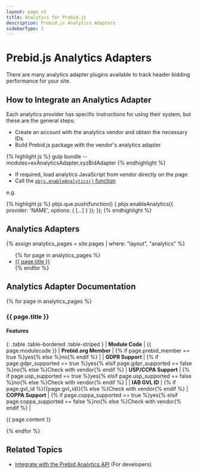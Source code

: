 ```yaml
---
layout: page_v2
title: Analytics for Prebid.js
description: Prebid.js Analytics Adapters
sidebarType: 1
---
```


# Prebid.js Analytics Adapters

There are many analytics adapter plugins available to track header bidding performance for your site.

## How to Integrate an Analytics Adapter

Each analytics provider has specific instructions for using their system, but these are the general steps:

- Create an account with the analytics vendor and obtain the necessary IDs
- Build Prebid.js package with the vendor's analytics adapter

{% highlight js %}
gulp bundle --modules=exAnalyticsAdapter,xyzBidAdapter
{% endhighlight %}

- If required, load analytics JavaScript from vendor directly on the page
- Call the [`pbjs.enableAnalytics()` function](/dev-docs/publisher-api-reference/enableAnalytics.html)

e.g.

{% highlight js %}
pbjs.que.push(function() {
  pbjs.enableAnalytics({
    provider: 'NAME',
    options: {
    [...]
    }
  });
});
{% endhighlight %}

## Analytics Adapters

{% assign analytics_pages = site.pages | where: "layout", "analytics" %}

<ul>
{% for page in analytics_pages %}
<li>
<a href="#{{ page.modulecode }}">{{ page.title }}</a>
</li>
{% endfor %}
</ul>

## Analytics Adapter Documentation

{% for page in analytics_pages %}
<div class="bs-docs-section" markdown="1">
<a name="{{ page.modulecode }}" ></a>
<h3>{{ page.title }}</h3>
<h4>Features</h4>

{: .table .table-bordered .table-striped }
| **Module Code** | {{ page.modulecode }} | **Prebid.org Member** | {% if page.prebid_member == true %}yes{% else %}no{% endif %} |
| **GDPR Support** | {% if page.gdpr_supported == true %}yes{% elsif page.gdpr_supported == false %}no{% else %}Check with vendor{% endif %} | **USP/CCPA Support** | {% if page.usp_supported == true %}yes{% elsif page.usp_supported == false %}no{% else %}Check with vendor{% endif %} |
| **IAB GVL ID** | {% if page.gvl_id %}{{page.gvl_id}}{% else %}Check with vendor{% endif %} | **COPPA Support** | {% if page.coppa_supported == true %}yes{% elsif page.coppa_supported == false %}no{% else %}Check with vendor{% endif %} |

{{ page.content }}
</div>
{% endfor %}

## Related Topics

- [Integrate with the Prebid Analytics API]({{site.baseurl}}/dev-docs/integrate-with-the-prebid-analytics-api.html) (For developers)
